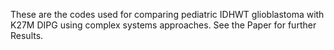 
These are the codes used for comparing pediatric IDHWT glioblastoma with K27M DIPG using complex systems approaches.
See the Paper for further Results.

